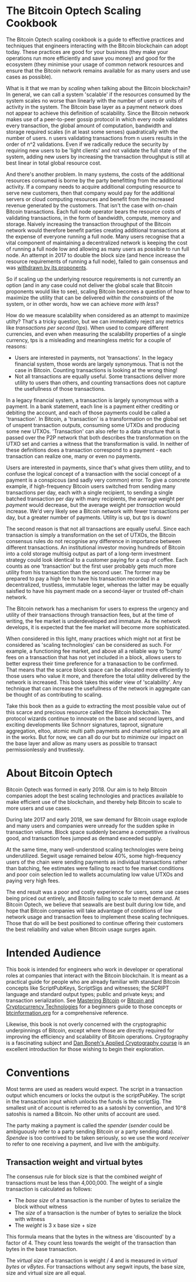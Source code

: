 # The Bitcoin Optech Scaling Cookbook

The Bitcoin Optech scaling cookbook is a guide to effective practices and
techniques that engineers interacting with the Bitcoin blockchain can adopt
today. These practices are good for your business (they make your operations
run more efficiently and save you money) and good for the ecosystem (they minimise
your usage of common network resources and ensure that the Bitcoin network
remains available for as many users and use cases as possible).

What is it that we man by _scaling_ when talking about the Bitcoin blockchain?
In general, we can call a system 'scalable' if the resources consumed by the
system scales no worse than linearly with the number of users or units of
activity in the system. The Bitcoin base layer as a payment network does not
appear to achieve this definition of scalability. Since the Bitcoin network
makes use of a peer-to-peer gossip protocol in which every node validates every
transaction, the global amount of computation, bandwidth and storage required
scales (in at least some senses) quadratically with the number of users. n
users validating transactions from n users results in the order of n^2
validations. Even if we radically reduce the security by requiring new users to
be 'light clients' and not validate the full state of the system, adding new
users by increasing the transaction throughput is still at best linear in total
global resource cost.

And there's another problem. In many systems, the costs of the additional
resources consumed is borne by the party benefitting from the additional
activity. If a company needs to acquire additional computing resource to serve
new customers, then that company would pay for the additional servers or cloud
computing resources and benefit from the increased revenue generated by the
customers. That isn't the case with on-chain Bitcoin transactions. Each full
node operator bears the resource costs of validating transactions, in the form
of bandwidth, compute, memory and storage. Naively increasing the transaction
throughput of the Bitcoin network would therefore benefit parties creating additional
transactions at the expense of everyone running a full node. Many users
recognise that a vital component of maintaining a decentralized network is keeping
the cost of running a full node low and allowing as many users as possible to
run full node. An attempt in 2017 to double the block size (and hence increase
the resource requirements of running a full node), failed to gain consensus and
was [withdrawn by its proponents][segwit2x].

[segwit2x]: https://lists.linuxfoundation.org/pipermail/bitcoin-segwit2x/2017-November/000685.html

So if scaling up the underlying resource requirements is not currently an
option (and in any case could not deliver the global scale that Bitcoin
proponents would like to see), scaling Bitcoin becomes a question of
how to maximize the utility that can be delivered _within the constraints_ of
the system, or in other words, how we can achieve _more with less_? 

How do we measure scalability when considered as an attempt to maximize
utilty? That's a tricky question, but we can immediately reject any metrics
like _transactions per second_ (_tps_). When used to compare different
currencies, and even when measuring the scalability properties of a single
currency, tps is a misleading and meaningless metric for a couple of reasons:

- Users are interested in payments, not 'transactions'. In the legacy
  financial system, those words are largely synonymous. That is not the
  case in Bitcoin. Counting transactions is looking at the wrong thing!
- Not all transactions are equally useful. Some transactions deliver
  more utility to users than others, and counting transactions does not
  capture the usefullness of those transactions.

In a legacy financial system, a transaction is largely synonymous with a
payment. In a bank statement, each line is a payment either crediting or
debiting the account, and each of those payments could be called a
'transaction'. In Bitcoin, a 'transaction' is a transformation on the global
set of unspent transaction outputs, consuming some UTXOs and producing some new
UTXOs.  'Transaction' can also refer to a data structure that is passed over
the P2P network that both describes the transformation on the UTXO set and
carries a witness that the transformation is valid. In neither of these
definitions does a transaction correspond to a payment - each transaction can
realize one, many or even no payments.

Users are interested in payments, since that's what gives them utility, and to
confuse the logical concept of a transaction with the social concept of a
payment is a conspicous (and sadly very common) error. To give a concrete
example, if high-frequency Bitcoin users switched from sending many
transactions per day, each with a single recipient, to sending a single batched
transaction per day with many recipients, the average weight per _payment_
would decrease, but the average weight per _transaction_ would increase.
We'd very likely see a Bitcoin network with fewer transactions per day, but a
greater number of payments. Utility is up, but _tps_ is down!

The second reason is that not all transactions are equally useful. Since each
transaction is simply a transformation on the set of UTXOs, the Bitcoin
consensus rules do not recognise any difference in importance between different
transactions. An institutional investor moving hundreds of Bitcoin into a cold
storage multisig output as part of a long-term investment strategy could look
identical to a customer paying for a cup of coffee. Each counts as one
'transaction' but the first user probably gets much more utility from his
transaction than the second user. The former may be prepared to pay a high fee
to have his transaction recorded in a decentralized, trustless, immutable
leger, whereas the latter may be equally saisfied to have his payment made on a
second-layer or trusted off-chain network.

The Bitcoin network has a mechanism for users to express the urgency and
utility of their transactions through transaction fees, but at the time of
writing, the fee market is underdeveloped and immature. As the network
develops, it is expected that the fee market will become more sophisticated.

When considered in this light, many practices which might not at first be
considered as 'scaling technologies' can be considered as such. For example, a
functioning fee market, and above all a reliable way to 'bump' fees on a
transaction that has not yet included in a block, allows users to better
express their time preference for a tranasaction to be confirmed. That means
that the scarce block space can be allocated more efficiently to those users
who value it more, and therefore the total utility delivered by the network is
increased. This book takes this wider view of 'scalability'. Any technique that
can increase the usefullness of the network in aggregate can be thought of as
contributing to scaling.

Take this book then as a guide to extracting the most possible value out of
this scarce and precious resource called the Bitcoin blockchain. The protocol
wizards continue to innovate on the base and second layers, and exciting
developments like Schnorr signatures, taproot, signature aggregation, eltoo,
atomic multi path payments and channel splicing are all in the works. But for
now, we can all do our but to minimize our impact on the base layer and allow
as many users as possible to transact permissionlessly and trustlessly.

# About Bitcoin Optech

Bitcoin Optech was formed in early 2018. Our aim is to help Bitcoin companies
adopt the best scaling technologies and practices available to make efficient
use of the blockchain, and thereby help Bitcoin to scale to more users and use
cases.

During late 2017 and early 2018, we saw demand for Bitcoin usage explode and
many users and companies were unready for the sudden spike in transaction
volume. Block space suddenly became a competitive a rivalrous good, and
transaction fees jumped as demand exceeded supply.

At the same time, many well-understood scaling technologies were being
underutilized. Segwit usage remained below 40%, some high-frequency users
of the chain were sending payments as individual transactions rather than
batching, fee estimates were failing to react to fee market conditions and
poor coin selection led to wallets accumulating low value UTXOs and paying
very high fees.

The end result was a poor and costly experience for users, some use cases
being priced out entirely, and Bitcoin failing to scale to meet demand. At
Bitcoin Optech, we believe that seawalls are best built during low tide, and
hope that Bitcoin companies will take advantage of conditions of low network
usage and transaction fees to implement these scaling techniques. Those
that do will be best positioned to continue offering their customers the
best reliability and value when Bitcoin usage surges again.

# Intended Audience

This book is intended for engineers who work in developer or operational roles
at companies that interact with the Bitcoin blockchain. It is meant as a
practical guide for people who are already familiar with standard Bitcoin
concepts like ScriptPubKeys, ScriptSigs and witnesses; the SCRIPT language and
standard output types; public and private keys; and transaction serialization.
See [Mastering Bitcoin][antonopoulos] or [Bitcoin and Cryptocurrency
Technologies][narayanan] for a beginners guide to those concepts or
[btcinformation.org][] for a comprehensive reference.

[antonopoulos]: https://bitcoinbook.info/
[narayanan]: http://bitcoinbook.cs.princeton.edu/
[btcinformation.org]: https://btcinformation.org/en/developer-documentation

Likewise, this book is not overly concerned with the cryptographic
underpinnings of Bitcoin, except where those are directly required for
improving the efficiency and scalability of Bitcoin operations. Cryptography is
a fascinating subject and [Dan Boneh's Applied Cryptography course][boneh] is
an excellent introduction for those wishing to begin their exploration.

[boneh]: https://crypto.stanford.edu/~dabo/courses/OnlineCrypto/

# Conventions

Most terms are used as readers would expect. The script in a transaction output
which encumers or locks the output is the scriptPubKey. The script in the transaction
input which unlocks the funds is the scriptSig. The smallest unit of account
is referred to as a satoshi by convention, and 10^8 satoshis is named a
Bitcoin. No other units of account are used.

The party making a payment is called the _spender_ (_sender_ could be ambiguously
refer to a party sending Bitcoin or a party sending data). _Spendee_ is too
contrived to be taken seriously, so we use the word _receiver_ to refer to
one receiving a payment, and live with the ambiguity.

## Transaction weight and virtual bytes

The consensus rule for block size is that the combined _weight_ of
transactions must be less than 4,000,000. The weight of a single
transaction is calculated as follows:

- The _base size_ of a transaction is the number of bytes to serialize the
  block without witness
- The _size_ of a transaction is the number of bytes to serialize the block
  with witness
- The _weight_ is 3 x base size + size

This formula means that the bytes in the witness are 'discounted' by a factor
of 4. They count less towards the weight of the transaction than bytes in
the base transaction.

The _virtual size_ of a transaction is weight / 4 and is measured in _virtual bytes_
or _vBytes_. For transactions without any segwit inputs, the base size, size and
virtual size are all equal.
